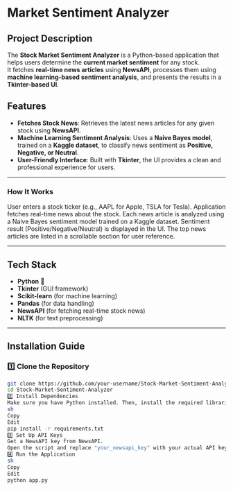 # Market Sentiment Analyzer  

## Project Description  
The **Stock Market Sentiment Analyzer** is a Python-based application that helps users determine the **current market sentiment** for any stock.  
It fetches **real-time news articles** using **NewsAPI**, processes them using **machine learning-based sentiment analysis**, and presents the results in a **Tkinter-based UI**.  

## Features  
- **Fetches Stock News**: Retrieves the latest news articles for any given stock using **NewsAPI**.  
- **Machine Learning Sentiment Analysis**: Uses a **Naive Bayes model**, trained on a **Kaggle dataset**, to classify news sentiment as **Positive, Negative, or Neutral**.  
- **User-Friendly Interface**: Built with **Tkinter**, the UI provides a clean and professional experience for users.  

---

### How It Works
User enters a stock ticker (e.g., AAPL for Apple, TSLA for Tesla).
Application fetches real-time news about the stock.
Each news article is analyzed using a Naive Bayes sentiment model trained on a Kaggle dataset.
Sentiment result (Positive/Negative/Neutral) is displayed in the UI.
The top news articles are listed in a scrollable section for user reference.

---

##  Tech Stack  
- **Python** 🐍  
- **Tkinter** (GUI framework)  
- **Scikit-learn** (for machine learning)  
- **Pandas** (for data handling)  
- **NewsAPI** (for fetching real-time stock news)  
- **NLTK** (for text preprocessing)  

---

## Installation Guide  

### **1️⃣ Clone the Repository**  
```sh
git clone https://github.com/your-username/Stock-Market-Sentiment-Analyzer.git
cd Stock-Market-Sentiment-Analyzer
2️⃣ Install Dependencies
Make sure you have Python installed. Then, install the required libraries:
sh
Copy
Edit
pip install -r requirements.txt
3️⃣ Set Up API Keys
Get a NewsAPI key from NewsAPI.
Open the script and replace "your_newsapi_key" with your actual API key.
4️⃣ Run the Application
sh
Copy
Edit
python app.py

